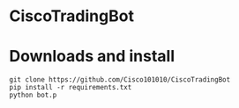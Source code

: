# CiscoTradingBot

# Downloads and install
```
git clone https://github.com/Cisco101010/CiscoTradingBot
pip install -r requirements.txt
python bot.p
```
